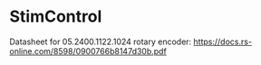 # StimControl

Datasheet for 05.2400.1122.1024 rotary encoder:
https://docs.rs-online.com/8598/0900766b8147d30b.pdf